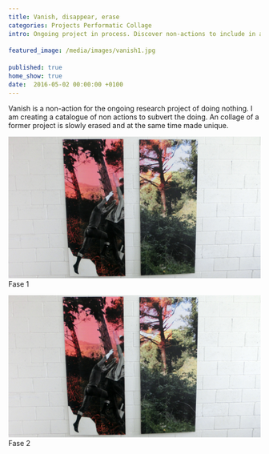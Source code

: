 ```yaml
---
title: Vanish, disappear, erase
categories: Projects Performatic Collage
intro: Ongoing project in process. Discover non-actions to include in a catalogue for doing nothing.

featured_image: /media/images/vanish1.jpg

published: true
home_show: true
date:  2016-05-02 00:00:00 +0100
---
```


Vanish is a non-action for the ongoing research project of doing nothing. I am creating a catalogue of non actions to subvert the doing. An collage of a former project is slowly erased and at the same time made unique.

![image](/media/images/vanish2.jpg)
Fase 1
 
![image](/media/images/vanish3.jpg)
Fase 2

  
